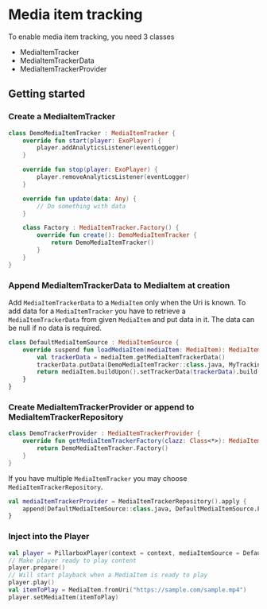 # Media item tracking

To enable media item tracking, you need 3 classes

- MediaItemTracker
- MediaItemTrackerData
- MediaItemTrackerProvider

## Getting started

### Create a MediaItemTracker

```kotlin
class DemoMediaItemTracker : MediaItemTracker {
    override fun start(player: ExoPlayer) {
        player.addAnalyticsListener(eventLogger)
    }

    override fun stop(player: ExoPlayer) {
        player.removeAnalyticsListener(eventLogger)
    }

    override fun update(data: Any) {
        // Do something with data
    }

    class Factory : MediaItemTracker.Factory() {
        override fun create(): DemoMediaItemTracker {
            return DemoMediaItemTracker()
        }
    }
}
```

### Append MediaItemTrackerData to MediaItem at creation

Add `MediaItemTrackerData` to a `MediaItem` only when the Uri is known. To add data for a `MediaItemTracker` you have to retrieve
a `MediaItemTrackerData`
from given `MediaItem` and put data in it. The data can be null if no data is required.

```kotlin
class DefaultMediaItemSource : MediaItemSource {
    override suspend fun loadMediaItem(mediaItem: MediaItem): MediaItem {
        val trackerData = mediaItem.getMediaItemTrackerData()
        trackerData.putData(DemoMediaItemTracker::class.java, MyTrackingData())
        return mediaItem.buildUpon().setTrackerData(trackerData).build()
    }
}
```

### Create MediaItemTrackerProvider or append to MediaItemTrackerRepository

```kotlin
class DemoTrackerProvider : MediaItemTrackerProvider {
    override fun getMediaItemTrackerFactory(clazz: Class<*>): MediaItemTracker.Factory {
        return DemoMediaItemTracker.Factory()
    }
}
```

If you have multiple `MediaItemTracker` you may choose `MediaItemTrackerRepository`.

```kotlin
val mediaItemTrackerProvider = MediaItemTrackerRepository().apply {
    append(DefaultMediaItemSource::class.java, DefaultMediaItemSource.Factory())
}
```

### Inject into the Player

```kotlin
val player = PillarboxPlayer(context = context, mediaItemSource = DefaultMediaItemSource(), mediaItemTrackerProvider = DemoTrackerProvider())
// Make player ready to play content
player.prepare()
// Will start playback when a MediaItem is ready to play
player.play()
val itemToPlay = MediaItem.fromUri("https://sample.com/sample.mp4")
player.setMediaItem(itemToPlay)
```


